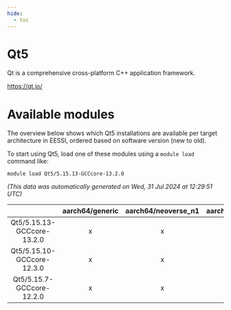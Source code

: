 ```yaml
---
hide:
  - toc
---
```


Qt5
===


Qt is a comprehensive cross-platform C++ application framework.

https://qt.io/
# Available modules


The overview below shows which Qt5 installations are available per target architecture in EESSI, ordered based on software version (new to old).

To start using Qt5, load one of these modules using a `module load` command like:

```shell
module load Qt5/5.15.13-GCCcore-13.2.0
```

*(This data was automatically generated on Wed, 31 Jul 2024 at 12:29:51 UTC)*  

| |aarch64/generic|aarch64/neoverse_n1|aarch64/neoverse_v1|x86_64/generic|x86_64/amd/zen2|x86_64/amd/zen3|x86_64/intel/haswell|x86_64/intel/skylake_avx512|
| :---: | :---: | :---: | :---: | :---: | :---: | :---: | :---: | :---: |
|Qt5/5.15.13-GCCcore-13.2.0|x|x|x|x|x|x|x|x|
|Qt5/5.15.10-GCCcore-12.3.0|x|x|x|x|x|x|x|x|
|Qt5/5.15.7-GCCcore-12.2.0|x|x|x|x|x|x|x|x|
